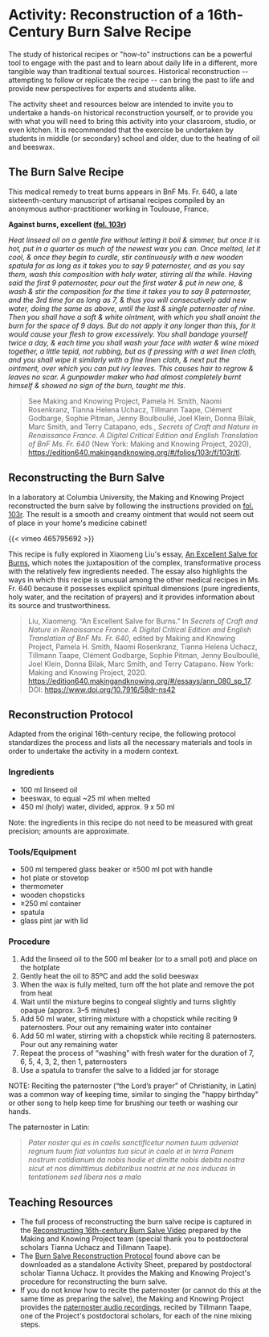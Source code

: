 # Activity: Reconstruction of a 16th-Century Burn Salve Recipe

The study of historical recipes or "how-to" instructions can be a powerful tool to engage with the past and to learn about daily life in a different, more tangible way than traditional textual sources. Historical reconstruction -- attempting to follow or replicate the recipe -- can bring the past to life and provide new perspectives for experts and students alike.

The activity sheet and resources below are intended to invite you to undertake a hands-on historical reconstruction yourself, or to provide you with what you will need to bring this activity into your classroom, studio, or even kitchen. It is recommended that the exercise be undertaken by students in middle (or secondary) school and older, due to the heating of oil and beeswax.

## The Burn Salve Recipe

This medical remedy to treat burns appears in BnF Ms. Fr. 640, a late sixteenth-century manuscript of artisanal recipes compiled by an anonymous author-practitioner working in Toulouse, France. 

**Against burns, excellent ([fol. 103r](https://edition640.makingandknowing.org/#/folios/103r/tc/103r/tl))**

*Heat linseed oil on a gentle fire without letting it boil & simmer, but once it is hot, put in a quarter as much of the newest wax you can. Once melted, let it cool, & once they begin to curdle, stir continuously with a new wooden spatula for as long as it takes you to say 9 paternoster, and as you say them, wash this composition with holy water, stirring all the while. Having said the first 9 paternoster, pour out the first water & put in new one, & wash & stir the composition for the time it takes you to say 8 paternoster, and the 3rd time for as long as 7, & thus you will consecutively add new water, doing the same as above, until the last & single paternoster of nine. Then you shall have a soft & white ointment, with which you shall anoint the burn for the space of 9 days. But do not apply it any longer than this, for it would cause your flesh to grow excessively. You shall bandage yourself twice a day, & each time you shall wash your face with water & wine mixed together, a little tepid, not rubbing, but as if pressing with a wet linen cloth, and you shall wipe it similarly with a fine linen cloth, & next put the ointment, over which you can put ivy leaves. This causes hair to regrow & leaves no scar. A gunpowder maker who had almost completely burnt himself & showed no sign of the burn, taught me this.*

> See Making and Knowing Project, Pamela H. Smith, Naomi Rosenkranz, Tianna Helena Uchacz, Tillmann Taape, Clément Godbarge, Sophie Pitman, Jenny Boulboullé, Joel Klein, Donna Bilak, Marc Smith, and Terry Catapano, eds., *Secrets of Craft and Nature in Renaissance France. A Digital Critical Edition and English Translation of BnF Ms. Fr. 640* (New York: Making and Knowing Project, 2020), https://edition640.makingandknowing.org/#/folios/103r/f/103r/tl.

## Reconstructing the Burn Salve

In a laboratory at Columbia University, the Making and Knowing Project reconstructed the burn salve by following the instructions provided on [fol. 103r](https://edition640.makingandknowing.org/#/folios/103r/tc/103r/tl). The result is a smooth and creamy ointment that would not seem out of place in your home's medicine cabinet!

{{< vimeo 465795692 >}}

This recipe is fully explored in Xiaomeng Liu's essay, [An Excellent Salve for Burns](https://edition640.makingandknowing.org/#/essays/ann_080_sp_17), which notes the juxtaposition of the complex, transformative process with the relatively few ingredients needed. The essay also highlights the ways in which this recipe is unusual among the other medical recipes in Ms. Fr. 640 because it possesses explicit spiritual dimensions (pure ingredients, holy water, and the recitation of prayers) and it provides information about its source and trustworthiness. 

> Liu, Xiaomeng. “An Excellent Salve for Burns.” In *Secrets of Craft and Nature in Renaissance France. A Digital Critical Edition and English Translation of BnF Ms. Fr. 640*, edited by Making and Knowing Project, Pamela H. Smith, Naomi Rosenkranz, Tianna Helena Uchacz, Tillmann Taape, Clément Godbarge, Sophie Pitman, Jenny Boulboullé, Joel Klein, Donna Bilak, Marc Smith, and Terry Catapano. New York: Making and Knowing Project, 2020. https://edition640.makingandknowing.org/#/essays/ann_080_sp_17. DOI: https://www.doi.org/10.7916/58dr-ns42

## Reconstruction Protocol

Adapted from the original 16th-century recipe, the following protocol standardizes the process and lists all the necessary materials and tools in order to undertake the activity in a modern context.

### Ingredients
- 100 ml linseed oil
- beeswax, to equal ~25 ml when melted
- 450 ml (holy) water, divided, approx. 9 x 50 ml

Note: the ingredients in this recipe do not need to be measured with great precision; amounts are approximate.

### Tools/Equipment
- 500 ml tempered glass beaker or ≥500 ml pot with handle 
- hot plate or stovetop
- thermometer
- wooden chopsticks
- ≥250 ml container
- spatula
- glass pint jar with lid

### Procedure

1. Add the linseed oil to the 500 ml beaker (or to a small pot) and place on the hotplate
2. Gently heat the oil to 85ºC and add the solid beeswax
3. When the wax is fully melted, turn off the hot plate and remove the pot from heat
4. Wait until the mixture begins to congeal slightly and turns slightly opaque (approx. 3–5 minutes)
5. Add 50 ml water, stirring mixture with a chopstick while reciting 9 paternosters. Pour out any remaining water into container
6. Add 50 ml water, stirring with a chopstick while reciting 8 paternosters. Pour out any remaining water
7. Repeat the process of “washing” with fresh water for the duration of 7, 6, 5, 4, 3, 2, then 1, paternosters
8. Use a spatula to transfer the salve to a lidded jar for storage

NOTE: Reciting the paternoster (“the Lord’s prayer” of Christianity, in Latin) was a common way of keeping time, similar to singing the "happy birthday" or other song to help keep time for brushing our teeth or washing our hands.

The paternoster in Latin:
> *Pater noster qui es in caelis
sanctificetur nomen tuum
adveniat regnum tuum
fiat voluntas tua sicut in caelo et in terra
Panem nostrum cotidianum da nobis hodie
et dimitte nobis debita nostra
sicut et nos dimittimus debitoribus nostris
et ne nos inducas in tentationem
sed libera nos a malo*

## Teaching Resources

- The full process of reconstructing the burn salve recipe is captured in the [Reconstructing 16th-century Burn Salve Video](https://vimeo.com/465795692) prepared by the Making and Knowing Project team (special thank you to postdoctoral scholars Tianna Uchacz and Tillmann Taape).
- The [Burn Salve Reconstruction Protocol](/documents/activity-sheets/Burn-Salve-Reconstruction-Protocol.pdf) found above can be downloaded as a standalone Activity Sheet, prepared by postdoctoral scholar Tianna Uchacz. It provides the Making and Knowing Project's procedure for reconstructing the burn salve.
- If you do not know how to recite the paternoster (or cannot do this at the same time as preparing the salve), the Making and Knowing Project provides the [paternoster audio recordings](https://drive.google.com/drive/folders/1jiDf7swYk3ohtDxp3WXEvEsLpbKA1vNH?usp=sharing), recited by Tillmann Taape, one of the Project's postdoctoral scholars, for each of the nine mixing steps.
